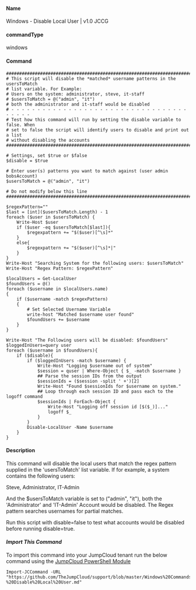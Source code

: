 #### Name

Windows - Disable Local User | v1.0 JCCG

#### commandType

windows

#### Command

```
################################################################################
# This script will disable the *matched* username patterns in the usersToMatch
# list variable. For Example:
# Users on the system: administrator, steve, it-staff
# $usersToMatch = @("admin", "it")
# both the administrator and it-staff would be disabled
# - - - - - - - - - - - - - - - - - - - - - - - - - - - - - - - - - - - - - - -
# Test how this command will run by setting the disable variable to false. When
# set to false the script will identify users to disable and print out a list
# without disabling the accounts
################################################################################

# Settings, set $true or $false
$disable = $true

# Enter user(s) patterns you want to match against (user admin bobsAccount)
$usersToMatch = @("admin", "it")

# Do not modify below this line
################################################################################

$regexPattern=""
$last = [int]($usersToMatch.Length) - 1
foreach ($user in $usersToMatch) {
    Write-Host $user
    if ($user -eq $usersToMatch[$last]){
        $regexpattern += "$($user)[^\s]*"
    }
    else{
        $regexpattern += "$($user)[^\s]*|"
    }
}
Write-Host "Searching System for the following users: $usersToMatch"
Write-Host "Regex Pattern: $regexPattern"

$localUsers = Get-LocalUser
$foundUsers = @()
foreach ($username in $localUsers.name)
{
    if ($username -match $regexPattern)
    {
        # Set Selected Username Variable
        write-host "Matched $username user found"
        $foundUsers += $username
    }
}

Write-Host "The Following users will be disabled: $foundUsers"
$loggedInUsers=query user
foreach ($username in $foundUsers){
    if ($disable){
        if ($loggedInUsers -match $username) {
            Write-Host "Logging $username out of system"
            $session = quser | Where-Object { $_ -match $username }
            ## Parse the session IDs from the output
            $sessionIds = ($session -split ' +')[2]
            Write-Host "Found $sessionIds for $username on system."
            ## Loop through each session ID and pass each to the logoff command
            $sessionIds | ForEach-Object {
                Write-Host "Logging off session id [$($_)]..."
                logoff $_
            }
        }
        Disable-LocalUser -Name $username
    }
}
```

#### Description

This command will disable the local users that match the regex pattern supplied in the 'usersToMatch' list variable. If for example, a system contains the following users:

Steve, Administrator, IT-Admin

And the $usersToMatch variable is set to ("admin", "it"), both the 'Administrator' and 'IT-Admin' Account would be disabled. The Regex pattern searches usernames for partial matches.

Run this script with disable=false to test what accounts would be disabled before running disable=true.

#### *Import This Command*

To import this command into your JumpCloud tenant run the below command using the [JumpCloud PowerShell Module](https://github.com/TheJumpCloud/support/wiki/Installing-the-JumpCloud-PowerShell-Module)

```
Import-JCCommand -URL "https://github.com/TheJumpCloud/support/blob/master/Windows%20Commands/Windows%20-%20Disable%20Local%20User.md"
```

